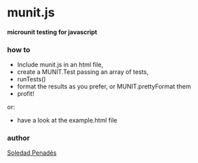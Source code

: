 munit.js
========

#### microunit testing for javascript ####

### how to ###

* Include munit.js in an html file,
* create a MUNIT.Test passing an array of tests, 
* runTests()
* format the results as you prefer, or MUNIT.prettyFormat them
* profit!

or:

* have a look at the example.html file

### author ###

[Soledad Penadés](http://soledadpenades.com)
